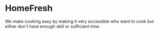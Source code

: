 # HomeFresh
We make cooking easy by making it very accessible who want to cook but either don't have enough skill or sufficient time.
